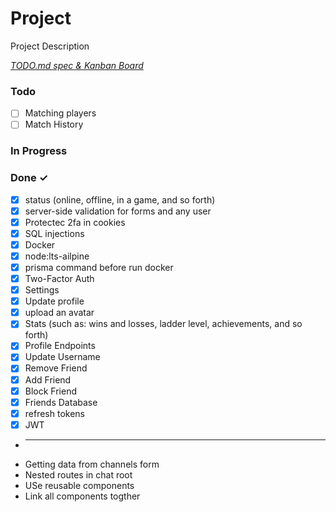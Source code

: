 # Project

Project Description

<em>[TODO.md spec & Kanban Board](https://bit.ly/3fCwKfM)</em>

### Todo

- [ ] Matching players  
- [ ] Match History  

### In Progress


### Done ✓

- [x] status (online, offline, in a game, and so forth)  
- [x] server-side validation for forms and any user  
- [x] Protectec 2fa in cookies  
- [x] SQL injections  
- [x] Docker  
- [x] node:lts-ailpine  
- [x] prisma command before run docker  
- [x] Two-Factor Auth  
- [x] Settings  
- [x] Update profile  
- [x] upload an avatar  
- [x] Stats (such as: wins and losses, ladder level, achievements, and so forth)  
- [x] Profile Endpoints  
- [x] Update Username  
- [x] Remove Friend  
- [x] Add Friend  
- [x] Block Friend  
- [x] Friends Database  
- [x] refresh tokens  
- [x] JWT  
- ___________________________________________  
- Getting data from channels form  
- Nested routes in chat root  
- USe reusable components  
- Link all components togther  


